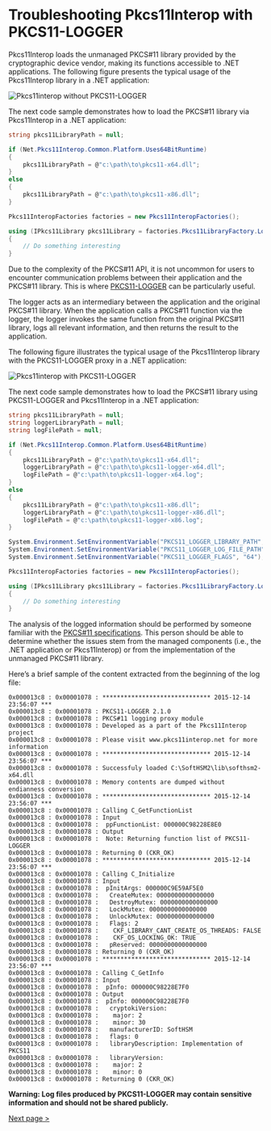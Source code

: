 # Troubleshooting Pkcs11Interop with PKCS11-LOGGER

Pkcs11Interop loads the unmanaged PKCS#11 library provided by the cryptographic device vendor, making its functions accessible to .NET applications. The following figure presents the typical usage of the Pkcs11Interop library in a .NET application:

![Pkcs11interop without PKCS11-LOGGER](images/pkcs11interop-architecture-small.png)

The next code sample demonstrates how to load the PKCS#11 library via Pkcs11Interop in a .NET application:

```csharp
string pkcs11LibraryPath = null;

if (Net.Pkcs11Interop.Common.Platform.Uses64BitRuntime)
{
    pkcs11LibraryPath = @"c:\path\to\pkcs11-x64.dll";
}
else
{
    pkcs11LibraryPath = @"c:\path\to\pkcs11-x86.dll";
}

Pkcs11InteropFactories factories = new Pkcs11InteropFactories();

using (IPkcs11Library pkcs11Library = factories.Pkcs11LibraryFactory.LoadPkcs11Library(factories, pkcs11LibraryPath, AppType.MultiThreaded))
{
    // Do something interesting
}
```

Due to the complexity of the PKCS#11 API, it is not uncommon for users to encounter communication problems between their application and the PKCS#11 library. This is where [PKCS11-LOGGER](https://github.com/Pkcs11Interop/pkcs11-logger) can be particularly useful.

The logger acts as an intermediary between the application and the original PKCS#11 library. When the application calls a PKCS#11 function via the logger, the logger invokes the same function from the original PKCS#11 library, logs all relevant information, and then returns the result to the application.

The following figure illustrates the typical usage of the Pkcs11Interop library with the PKCS11-LOGGER proxy in a .NET application:

![Pkcs11interop with PKCS11-LOGGER](images/pkcs11interop-with-pkcs11-logger.png)

The next code sample demonstrates how to load the PKCS#11 library using PKCS11-LOGGER and Pkcs11Interop in a .NET application:

```csharp
string pkcs11LibraryPath = null;
string loggerLibraryPath = null;
string logFilePath = null;

if (Net.Pkcs11Interop.Common.Platform.Uses64BitRuntime)
{
    pkcs11LibraryPath = @"c:\path\to\pkcs11-x64.dll";
    loggerLibraryPath = @"c:\path\to\pkcs11-logger-x64.dll";
    logFilePath = @"c:\path\to\pkcs11-logger-x64.log";
}
else
{
    pkcs11LibraryPath = @"c:\path\to\pkcs11-x86.dll";
    loggerLibraryPath = @"c:\path\to\pkcs11-logger-x86.dll";
    logFilePath = @"c:\path\to\pkcs11-logger-x86.log";
}

System.Environment.SetEnvironmentVariable("PKCS11_LOGGER_LIBRARY_PATH", pkcs11LibraryPath);
System.Environment.SetEnvironmentVariable("PKCS11_LOGGER_LOG_FILE_PATH", logFilePath);
System.Environment.SetEnvironmentVariable("PKCS11_LOGGER_FLAGS", "64");

Pkcs11InteropFactories factories = new Pkcs11InteropFactories();

using (IPkcs11Library pkcs11Library = factories.Pkcs11LibraryFactory.LoadPkcs11Library(factories, loggerLibraryPath, AppType.MultiThreaded))
{
    // Do something interesting
}
```

The analysis of the logged information should be performed by someone familiar with the [PKCS#11 specifications](https://github.com/Pkcs11Interop/PKCS11-SPECS). This person should be able to determine whether the issues stem from the managed components (i.e., the .NET application or Pkcs11Interop) or from the implementation of the unmanaged PKCS#11 library.

Here’s a brief sample of the content extracted from the beginning of the log file:

```
0x000013c8 : 0x00001078 : ****************************** 2015-12-14 23:56:07 ***
0x000013c8 : 0x00001078 : PKCS11-LOGGER 2.1.0
0x000013c8 : 0x00001078 : PKCS#11 logging proxy module
0x000013c8 : 0x00001078 : Developed as a part of the Pkcs11Interop project
0x000013c8 : 0x00001078 : Please visit www.pkcs11interop.net for more information
0x000013c8 : 0x00001078 : ****************************** 2015-12-14 23:56:07 ***
0x000013c8 : 0x00001078 : Successfuly loaded C:\SoftHSM2\lib\softhsm2-x64.dll
0x000013c8 : 0x00001078 : Memory contents are dumped without endianness conversion
0x000013c8 : 0x00001078 : ****************************** 2015-12-14 23:56:07 ***
0x000013c8 : 0x00001078 : Calling C_GetFunctionList
0x000013c8 : 0x00001078 : Input
0x000013c8 : 0x00001078 :  ppFunctionList: 000000C98228E8E0
0x000013c8 : 0x00001078 : Output
0x000013c8 : 0x00001078 :  Note: Returning function list of PKCS11-LOGGER
0x000013c8 : 0x00001078 : Returning 0 (CKR_OK)
0x000013c8 : 0x00001078 : ****************************** 2015-12-14 23:56:07 ***
0x000013c8 : 0x00001078 : Calling C_Initialize
0x000013c8 : 0x00001078 : Input
0x000013c8 : 0x00001078 :  pInitArgs: 000000C9E59AF5E0
0x000013c8 : 0x00001078 :   CreateMutex: 0000000000000000
0x000013c8 : 0x00001078 :   DestroyMutex: 0000000000000000
0x000013c8 : 0x00001078 :   LockMutex: 0000000000000000
0x000013c8 : 0x00001078 :   UnlockMutex: 0000000000000000
0x000013c8 : 0x00001078 :   Flags: 2
0x000013c8 : 0x00001078 :    CKF_LIBRARY_CANT_CREATE_OS_THREADS: FALSE
0x000013c8 : 0x00001078 :    CKF_OS_LOCKING_OK: TRUE
0x000013c8 : 0x00001078 :   pReserved: 0000000000000000
0x000013c8 : 0x00001078 : Returning 0 (CKR_OK)
0x000013c8 : 0x00001078 : ****************************** 2015-12-14 23:56:07 ***
0x000013c8 : 0x00001078 : Calling C_GetInfo
0x000013c8 : 0x00001078 : Input
0x000013c8 : 0x00001078 :  pInfo: 000000C98228E7F0
0x000013c8 : 0x00001078 : Output
0x000013c8 : 0x00001078 :  pInfo: 000000C98228E7F0
0x000013c8 : 0x00001078 :   cryptokiVersion:
0x000013c8 : 0x00001078 :    major: 2
0x000013c8 : 0x00001078 :    minor: 30
0x000013c8 : 0x00001078 :   manufacturerID: SoftHSM                         
0x000013c8 : 0x00001078 :   flags: 0
0x000013c8 : 0x00001078 :   libraryDescription: Implementation of PKCS11        
0x000013c8 : 0x00001078 :   libraryVersion:
0x000013c8 : 0x00001078 :    major: 2
0x000013c8 : 0x00001078 :    minor: 0
0x000013c8 : 0x00001078 : Returning 0 (CKR_OK)
```

**Warning: Log files produced by PKCS11-LOGGER may contain sensitive information and should not be shared publicly.**

[Next page >](08_FAQ.md)